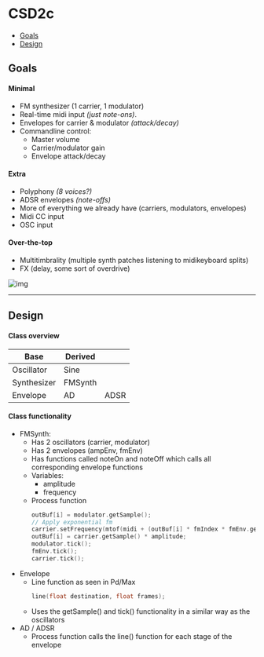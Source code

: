 # CSD2c

- [Goals](#goals)
- [Design](#design)

## Goals

#### Minimal
- FM synthesizer (1 carrier, 1 modulator)
- Real-time midi input *(just note-ons)*.
- Envelopes for carrier & modulator *(attack/decay)*
- Commandline control:
  - Master volume
  - Carrier/modulator gain
  - Envelope attack/decay

#### Extra
- Polyphony *(8 voices?)*
- ADSR envelopes *(note-offs)*
- More of everything we already have (carriers, modulators, envelopes)
- Midi CC input
- OSC input

#### Over-the-top
- Multitimbrality (multiple synth patches listening to midikeyboard splits)
- FX (delay, some sort of overdrive)

![img](http://78.media.tumblr.com/414c4455bd3a091d939d79e48d86224a/tumblr_ov98ug18Yi1tvvm7oo1_1280.jpg)

---

## Design

#### Class overview
| Base | Derived | |
|-|-|-|
| Oscillator | Sine | |
| Synthesizer | FMSynth | |
| Envelope | AD | ADSR |

#### Class functionality
- FMSynth:
  - Has 2 oscillators (carrier, modulator)
  - Has 2 envelopes (ampEnv, fmEnv)
  - Has functions called noteOn and noteOff which calls all corresponding envelope functions
  - Variables:
    - amplitude
    - frequency
  - Process function
    ```cpp
    outBuf[i] = modulator.getSample();
    // Apply exponential fm
    carrier.setFrequency(mtof(midi + (outBuf[i] * fmIndex * fmEnv.getSample())));
    outBuf[i] = carrier.getSample() * amplitude;
    modulator.tick();
    fmEnv.tick();
    carrier.tick();
    ```
- Envelope
  - Line function as seen in Pd/Max
    ```cpp
    line(float destination, float frames);
    ```
  - Uses the getSample() and tick() functionality in a similar way as the oscillators
- AD / ADSR
  - Process function calls the line() function for each stage of the envelope
